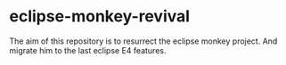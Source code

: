 eclipse-monkey-revival
======================

The aim of this repository is to resurrect the eclipse monkey project. And migrate him to the last eclipse E4 features.
